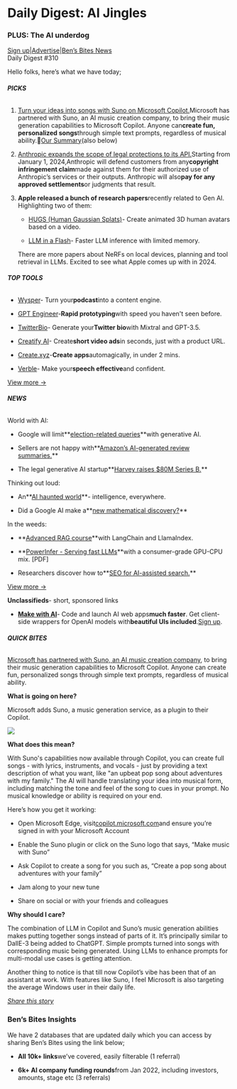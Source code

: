 # Daily Digest: AI Jingles

### PLUS: The AI underdog

[Sign up](https://www.bensbites.co/?utm_source=bensbites\&utm_medium=referral\&utm_campaign=daily-digest-ai-jingles)|[Advertise](https://sponsor.bensbites.co/?utm_source=bensbites\&utm_medium=referral\&utm_campaign=daily-digest-ai-jingles)|[Ben’s Bites News](https://news.bensbites.co/?utm_source=bensbites\&utm_medium=referral\&utm_campaign=daily-digest-ai-jingles)\
Daily Digest #310

Hello folks, here’s what we have today;

###### **PICKS**

1. [Turn your ideas into songs with Suno on Microsoft Copilot.](https://blogs.bing.com/search/december-2023/Turn-your-ideas-into-songs-with-Suno-on-Microsoft-Copilot?utm_source=bensbites\&utm_medium=referral\&utm_campaign=daily-digest-ai-jingles)Microsoft has partnered with Suno, an AI music creation company, to bring their music generation capabilities to Microsoft Copilot. Anyone can**create fun, personalized songs**through simple text prompts, regardless of musical ability.🍿[Our Summary](https://bensbites.beehiiv.com/p/make-songs-copilot-suno)(also below)

2. [Anthropic expands the scope of legal protections to its API.](https://www.anthropic.com/index/expanded-legal-protections-api-improvements?utm_source=bensbites\&utm_medium=referral\&utm_campaign=daily-digest-ai-jingles)Starting from January 1, 2024,Anthropic will defend customers from any**copyright infringement claim**made against them for their authorized use of Anthropic’s services or their outputs. Anthropic will also**pay for any approved settlements**or judgments that result.

3. **Apple released a bunch of research papers**recently related to Gen AI. Highlighting two of them:

   - [HUGS (Human Gaussian Splats)](https://arxiv.org/abs/2311.17910?utm_source=bensbites\&utm_medium=referral\&utm_campaign=daily-digest-ai-jingles)- Create animated 3D human avatars based on a video.

   - [LLM in a Flash](https://huggingface.co/papers/2312.11514?utm_source=bensbites\&utm_medium=referral\&utm_campaign=daily-digest-ai-jingles)- Faster LLM inference with limited memory.

   There are more papers about NeRFs on local devices, planning and tool retrieval in LLMs. Excited to see what Apple comes up with in 2024.

###### **TOP TOOLS**

- [Wysper](https://www.wysper.ai/?utm_source=bensbites\&utm_medium=referral\&utm_campaign=daily-digest-ai-jingles)- Turn your**podcast**into a content engine.

- [GPT Engineer](https://gptengineer.app/?utm_source=bensbites\&utm_medium=referral\&utm_campaign=daily-digest-ai-jingles)-**Rapid prototyping**with speed you haven't seen before.

- [TwitterBio](https://github.com/Nutlope/twitterbio?utm_source=bensbites\&utm_medium=referral\&utm_campaign=daily-digest-ai-jingles)- Generate your**Twitter bio**with Mixtral and GPT-3.5.

- [Creatify AI](https://creatify.ai/?utm_source=bensbites\&utm_medium=referral\&utm_campaign=daily-digest-ai-jingles)- Create**short video ads**in seconds, just with a product URL.

- [Create.xyz](http://Create.xyz?utm_source=bensbites\&utm_medium=referral\&utm_campaign=daily-digest-ai-jingles)-**Create apps**automagically, in under 2 mins.

- [Verble](https://www.verble.app/?utm_source=bensbites\&utm_medium=referral\&utm_campaign=daily-digest-ai-jingles)- Make your**speech effective**and confident.

[View more →](https://news.bensbites.co/tags/show?utm_source=bensbites\&utm_medium=referral\&utm_campaign=daily-digest-ai-jingles)

###### **NEWS**

World with AI:

- Google will limit\*\*[election-related queries](https://www.androidcentral.com/apps-software/google-to-limit-election-related-search-queries-generative-ai?utm_source=bensbites\&utm_medium=referral\&utm_campaign=daily-digest-ai-jingles)\*\*with generative AI.

- Sellers are not happy with\*\*[Amazon’s AI-generated review summaries.](https://www.bloomberg.com/news/articles/2023-12-19/misleading-ai-product-reviews-on-amazon-spook-sellers-during-holiday-season?utm_source=bensbites\&utm_medium=referral\&utm_campaign=daily-digest-ai-jingles)\*\*

- The legal generative AI startup\*\*[Harvey raises $80M Series B.](https://www.harvey.ai/blog/series-b?utm_source=bensbites\&utm_medium=referral\&utm_campaign=daily-digest-ai-jingles)\*\*

Thinking out loud:

- An\*\*[AI haunted world](https://www.oneusefulthing.org/p/an-ai-haunted-world?utm_source=bensbites\&utm_medium=referral\&utm_campaign=daily-digest-ai-jingles)\*\*- intelligence, everywhere.

- Did a Google AI make a\*\*[new mathematical discovery?](https://aiiq.substack.com/p/did-a-google-ai-make-a-new-mathematical?utm_source=bensbites\&utm_medium=referral\&utm_campaign=daily-digest-ai-jingles)\*\*

In the weeds:

- \*\*[Advanced RAG course](https://learn.activeloop.ai/courses/rag?utm_source=bensbites\&utm_medium=referral\&utm_campaign=daily-digest-ai-jingles)\*\*with LangChain and LlamaIndex.

- \*\*[PowerInfer - Serving fast LLMs](https://ipads.se.sjtu.edu.cn/_media/publications/powerinfer-20231219.pdf?utm_source=bensbites\&utm_medium=referral\&utm_campaign=daily-digest-ai-jingles)\*\*with a consumer-grade GPU-CPU mix. \[PDF]

- Researchers discover how to\*\*[SEO for AI-assisted search.](https://www.searchenginejournal.com/researchers-show-how-to-rank-in-ai-search/504260/?utm_source=bensbites\&utm_medium=referral\&utm_campaign=daily-digest-ai-jingles)\*\*

[View more →](https://news.bensbites.co/tags/news/trending?utm_source=bensbites\&utm_medium=referral\&utm_campaign=daily-digest-ai-jingles)

**Unclassifieds**- short, sponsored links

- **[Make with AI](http://makewithai.com/?utm_source=bensbites\&utm_medium=referral\&utm_campaign=daily-digest-ai-jingles)**- Code and launch AI web apps**much faster**. Get client-side wrappers for OpenAI models with**beautiful UIs included**.[Sign up](https://makewithai.com/?utm_source=bensbites\&utm_medium=referral\&utm_campaign=daily-digest-ai-jingles).

###### **QUICK BITES**

[Microsoft has partnered with Suno, an AI music creation company](https://blogs.bing.com/search/december-2023/Turn-your-ideas-into-songs-with-Suno-on-Microsoft-Copilot?utm_source=bensbites\&utm_medium=referral\&utm_campaign=daily-digest-ai-jingles), to bring their music generation capabilities to Microsoft Copilot. Anyone can create fun, personalized songs through simple text prompts, regardless of musical ability.

**What is going on here?**

Microsoft adds Suno, a music generation service, as a plugin to their Copilot.

![](https://media.beehiiv.com/cdn-cgi/image/fit=scale-down,format=auto,onerror=redirect,quality=80/uploads/asset/file/41fda448-740f-4765-9e4f-aca58a43c97e/image.png?t=1703073848)

**What does this mean?**

With Suno's capabilities now available through Copilot, you can create full songs - with lyrics, instruments, and vocals - just by providing a text description of what you want, like "an upbeat pop song about adventures with my family." The AI will handle translating your idea into musical form, including matching the tone and feel of the song to cues in your prompt. No musical knowledge or ability is required on your end.

Here’s how you get it working:

- Open Microsoft Edge, visit[copilot.microsoft.com](http://copilot.microsoft.com?utm_source=bensbites\&utm_medium=referral\&utm_campaign=daily-digest-ai-jingles)and ensure you’re signed in with your Microsoft Account

- Enable the Suno plugin or click on the Suno logo that says, “Make music with Suno”

- Ask Copilot to create a song for you such as, “Create a pop song about adventures with your family”

- Jam along to your new tune

- Share on social or with your friends and colleagues

**Why should I care?**

The combination of LLM in Copilot and Suno’s music generation abilities makes putting together songs instead of parts of it. It’s principally similar to DallE-3 being added to ChatGPT. Simple prompts turned into songs with corresponding music being generated. Using LLMs to enhance prompts for multi-modal use cases is getting attention.

Another thing to notice is that till now Copilot’s vibe has been that of an assistant at work. With features like Suno, I feel Microsoft is also targeting the average Windows user in their daily life.

[*Share this story*](https://bensbites.beehiiv.com/p/make-songs-copilot-suno)

### Ben’s Bites Insights

We have 2 databases that are updated daily which you can access by sharing Ben’s Bites using the link below;

- **All 10k+ links**we’ve covered, easily filterable (1 referral)

- **6k+ AI company funding rounds**from Jan 2022, including investors, amounts, stage etc (3 referrals)
